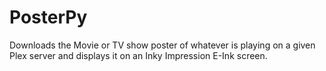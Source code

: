 # PosterPy
Downloads the Movie or TV show poster of whatever is playing on a given Plex server and displays it on an Inky Impression E-Ink screen.

